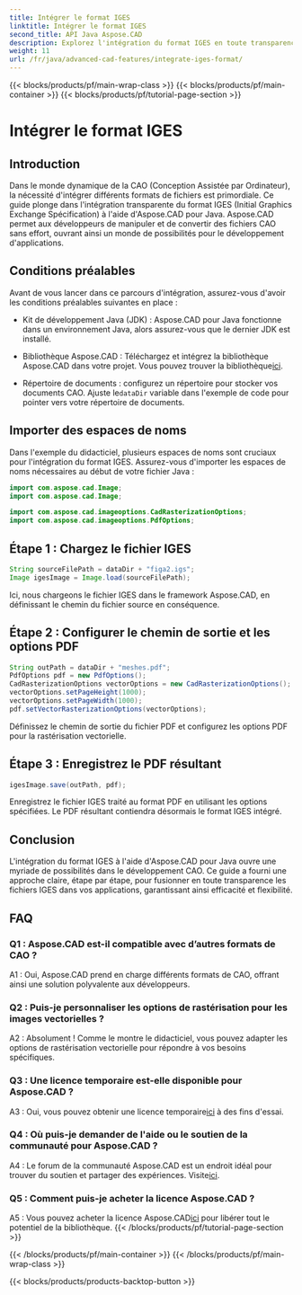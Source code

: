 ```yaml
---
title: Intégrer le format IGES
linktitle: Intégrer le format IGES
second_title: API Java Aspose.CAD
description: Explorez l'intégration du format IGES en toute transparence avec Aspose.CAD pour Java. Suivez notre guide étape par étape, exploitant la puissance d'Aspose.CAD pour améliorer votre expérience de développement CAO.
weight: 11
url: /fr/java/advanced-cad-features/integrate-iges-format/
---
```


{{< blocks/products/pf/main-wrap-class >}}
{{< blocks/products/pf/main-container >}}
{{< blocks/products/pf/tutorial-page-section >}}

# Intégrer le format IGES

## Introduction

Dans le monde dynamique de la CAO (Conception Assistée par Ordinateur), la nécessité d'intégrer différents formats de fichiers est primordiale. Ce guide plonge dans l'intégration transparente du format IGES (Initial Graphics Exchange Spécification) à l'aide d'Aspose.CAD pour Java. Aspose.CAD permet aux développeurs de manipuler et de convertir des fichiers CAO sans effort, ouvrant ainsi un monde de possibilités pour le développement d'applications.

## Conditions préalables

Avant de vous lancer dans ce parcours d'intégration, assurez-vous d'avoir les conditions préalables suivantes en place :

- Kit de développement Java (JDK) : Aspose.CAD pour Java fonctionne dans un environnement Java, alors assurez-vous que le dernier JDK est installé.

-  Bibliothèque Aspose.CAD : Téléchargez et intégrez la bibliothèque Aspose.CAD dans votre projet. Vous pouvez trouver la bibliothèque[ici](https://releases.aspose.com/cad/java/).

-  Répertoire de documents : configurez un répertoire pour stocker vos documents CAO. Ajuste le`dataDir` variable dans l'exemple de code pour pointer vers votre répertoire de documents.

## Importer des espaces de noms

Dans l'exemple du didacticiel, plusieurs espaces de noms sont cruciaux pour l'intégration du format IGES. Assurez-vous d'importer les espaces de noms nécessaires au début de votre fichier Java :

```java
import com.aspose.cad.Image;
import com.aspose.cad.Image;

import com.aspose.cad.imageoptions.CadRasterizationOptions;
import com.aspose.cad.imageoptions.PdfOptions;
```

## Étape 1 : Chargez le fichier IGES

```java
String sourceFilePath = dataDir + "figa2.igs";
Image igesImage = Image.load(sourceFilePath);
```

Ici, nous chargeons le fichier IGES dans le framework Aspose.CAD, en définissant le chemin du fichier source en conséquence.

## Étape 2 : Configurer le chemin de sortie et les options PDF

```java
String outPath = dataDir + "meshes.pdf";
PdfOptions pdf = new PdfOptions();
CadRasterizationOptions vectorOptions = new CadRasterizationOptions();
vectorOptions.setPageHeight(1000);
vectorOptions.setPageWidth(1000);
pdf.setVectorRasterizationOptions(vectorOptions);
```

Définissez le chemin de sortie du fichier PDF et configurez les options PDF pour la rastérisation vectorielle.

## Étape 3 : Enregistrez le PDF résultant

```java
igesImage.save(outPath, pdf);
```

Enregistrez le fichier IGES traité au format PDF en utilisant les options spécifiées. Le PDF résultant contiendra désormais le format IGES intégré.

## Conclusion

L'intégration du format IGES à l'aide d'Aspose.CAD pour Java ouvre une myriade de possibilités dans le développement CAO. Ce guide a fourni une approche claire, étape par étape, pour fusionner en toute transparence les fichiers IGES dans vos applications, garantissant ainsi efficacité et flexibilité.

## FAQ

### Q1 : Aspose.CAD est-il compatible avec d’autres formats de CAO ?

A1 : Oui, Aspose.CAD prend en charge différents formats de CAO, offrant ainsi une solution polyvalente aux développeurs.

### Q2 : Puis-je personnaliser les options de rastérisation pour les images vectorielles ?

A2 : Absolument ! Comme le montre le didacticiel, vous pouvez adapter les options de rastérisation vectorielle pour répondre à vos besoins spécifiques.

### Q3 : Une licence temporaire est-elle disponible pour Aspose.CAD ?

 A3 : Oui, vous pouvez obtenir une licence temporaire[ici](https://purchase.aspose.com/temporary-license/) à des fins d'essai.

### Q4 : Où puis-je demander de l'aide ou le soutien de la communauté pour Aspose.CAD ?

 A4 : Le forum de la communauté Aspose.CAD est un endroit idéal pour trouver du soutien et partager des expériences. Visite[ici](https://forum.aspose.com/c/cad/19).

### Q5 : Comment puis-je acheter la licence Aspose.CAD ?

 A5 : Vous pouvez acheter la licence Aspose.CAD[ici](https://purchase.aspose.com/buy) pour libérer tout le potentiel de la bibliothèque.
{{< /blocks/products/pf/tutorial-page-section >}}

{{< /blocks/products/pf/main-container >}}
{{< /blocks/products/pf/main-wrap-class >}}

{{< blocks/products/products-backtop-button >}}
